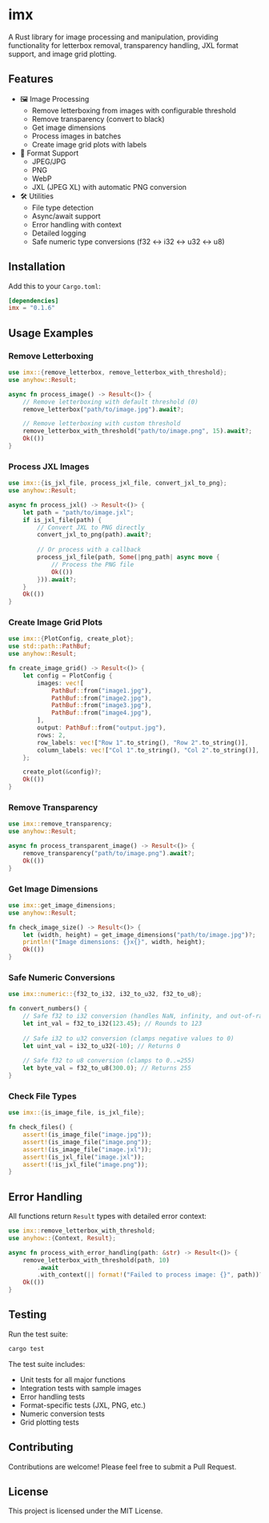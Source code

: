 # imx

A Rust library for image processing and manipulation, providing functionality for letterbox removal, transparency handling, JXL format support, and image grid plotting.

## Features

- 🖼️ Image Processing
  - Remove letterboxing from images with configurable threshold
  - Remove transparency (convert to black)
  - Get image dimensions
  - Process images in batches
  - Create image grid plots with labels
- 📸 Format Support
  - JPEG/JPG
  - PNG
  - WebP
  - JXL (JPEG XL) with automatic PNG conversion
- 🛠️ Utilities
  - File type detection
  - Async/await support
  - Error handling with context
  - Detailed logging
  - Safe numeric type conversions (f32 ↔ i32 ↔ u32 ↔ u8)

## Installation

Add this to your `Cargo.toml`:

```toml
[dependencies]
imx = "0.1.6"
```

## Usage Examples

### Remove Letterboxing

```rust
use imx::{remove_letterbox, remove_letterbox_with_threshold};
use anyhow::Result;

async fn process_image() -> Result<()> {
    // Remove letterboxing with default threshold (0)
    remove_letterbox("path/to/image.jpg").await?;

    // Remove letterboxing with custom threshold
    remove_letterbox_with_threshold("path/to/image.png", 15).await?;
    Ok(())
}
```

### Process JXL Images

```rust
use imx::{is_jxl_file, process_jxl_file, convert_jxl_to_png};
use anyhow::Result;

async fn process_jxl() -> Result<()> {
    let path = "path/to/image.jxl";
    if is_jxl_file(path) {
        // Convert JXL to PNG directly
        convert_jxl_to_png(path).await?;
        
        // Or process with a callback
        process_jxl_file(path, Some(|png_path| async move {
            // Process the PNG file
            Ok(())
        })).await?;
    }
    Ok(())
}
```

### Create Image Grid Plots

```rust
use imx::{PlotConfig, create_plot};
use std::path::PathBuf;
use anyhow::Result;

fn create_image_grid() -> Result<()> {
    let config = PlotConfig {
        images: vec![
            PathBuf::from("image1.jpg"),
            PathBuf::from("image2.jpg"),
            PathBuf::from("image3.jpg"),
            PathBuf::from("image4.jpg"),
        ],
        output: PathBuf::from("output.jpg"),
        rows: 2,
        row_labels: vec!["Row 1".to_string(), "Row 2".to_string()],
        column_labels: vec!["Col 1".to_string(), "Col 2".to_string()],
    };

    create_plot(&config)?;
    Ok(())
}
```

### Remove Transparency

```rust
use imx::remove_transparency;
use anyhow::Result;

async fn process_transparent_image() -> Result<()> {
    remove_transparency("path/to/image.png").await?;
    Ok(())
}
```

### Get Image Dimensions

```rust
use imx::get_image_dimensions;
use anyhow::Result;

fn check_image_size() -> Result<()> {
    let (width, height) = get_image_dimensions("path/to/image.jpg")?;
    println!("Image dimensions: {}x{}", width, height);
    Ok(())
}
```

### Safe Numeric Conversions

```rust
use imx::numeric::{f32_to_i32, i32_to_u32, f32_to_u8};

fn convert_numbers() {
    // Safe f32 to i32 conversion (handles NaN, infinity, and out-of-range values)
    let int_val = f32_to_i32(123.45); // Rounds to 123
    
    // Safe i32 to u32 conversion (clamps negative values to 0)
    let uint_val = i32_to_u32(-10); // Returns 0
    
    // Safe f32 to u8 conversion (clamps to 0..=255)
    let byte_val = f32_to_u8(300.0); // Returns 255
}
```

### Check File Types

```rust
use imx::{is_image_file, is_jxl_file};

fn check_files() {
    assert!(is_image_file("image.jpg"));
    assert!(is_image_file("image.png"));
    assert!(is_image_file("image.jxl"));
    assert!(is_jxl_file("image.jxl"));
    assert!(!is_jxl_file("image.png"));
}
```

## Error Handling

All functions return `Result` types with detailed error context:

```rust
use imx::remove_letterbox_with_threshold;
use anyhow::{Context, Result};

async fn process_with_error_handling(path: &str) -> Result<()> {
    remove_letterbox_with_threshold(path, 10)
        .await
        .with_context(|| format!("Failed to process image: {}", path))?;
    Ok(())
}
```

## Testing

Run the test suite:

```bash
cargo test
```

The test suite includes:

- Unit tests for all major functions
- Integration tests with sample images
- Error handling tests
- Format-specific tests (JXL, PNG, etc.)
- Numeric conversion tests
- Grid plotting tests

## Contributing

Contributions are welcome! Please feel free to submit a Pull Request.

## License

This project is licensed under the MIT License.
